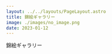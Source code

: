 ```yaml
---
layout: ../../layouts/PageLayout.astro
title: 錦絵ギャラリー
image: ./images/no_image.png
date: 2023-01-12
---
```

錦絵ギャラリー
